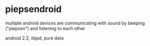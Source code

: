 piepsendroid
============

multiple android devices are communicating with sound by beeping ("piepsen") and listening to each other 

android 2.2, libpd, pure data